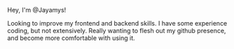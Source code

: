 Hey, I'm @Jayamys!

Looking to improve my frontend and backend skills. I have some experience coding, but not extensively.
Really wanting to flesh out my github presence, and become more comfortable with using it.


